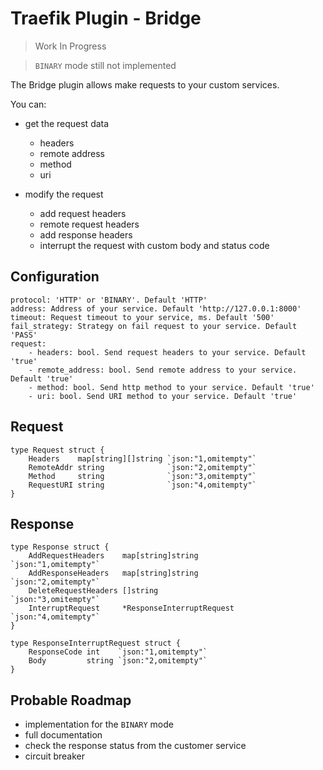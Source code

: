 # Traefik Plugin - Bridge

> Work In Progress

> `BINARY` mode still not implemented

The Bridge plugin allows make requests to your custom services. 

You can:

- get the request data
    - headers
    - remote address
    - method
    - uri
    
- modify the request
    - add request headers
    - remote request headers
    - add response headers
    - interrupt the request with custom body and status code 

## Configuration

```
protocol: 'HTTP' or 'BINARY'. Default 'HTTP'
address: Address of your service. Default 'http://127.0.0.1:8000'
timeout: Request timeout to your service, ms. Default '500'
fail_strategy: Strategy on fail request to your service. Default 'PASS'
request:
    - headers: bool. Send request headers to your service. Default 'true'
    - remote_address: bool. Send remote address to your service. Default 'true'
    - method: bool. Send http method to your service. Default 'true'
    - uri: bool. Send URI method to your service. Default 'true'
```

## Request

```
type Request struct {
	Headers    map[string][]string `json:"1,omitempty"`
	RemoteAddr string              `json:"2,omitempty"`
	Method     string              `json:"3,omitempty"`
	RequestURI string              `json:"4,omitempty"`
}
```


## Response

```
type Response struct {
	AddRequestHeaders    map[string]string         `json:"1,omitempty"`
	AddResponseHeaders   map[string]string         `json:"2,omitempty"`
	DeleteRequestHeaders []string                  `json:"3,omitempty"`
	InterruptRequest     *ResponseInterruptRequest `json:"4,omitempty"`
}

type ResponseInterruptRequest struct {
	ResponseCode int    `json:"1,omitempty"`
	Body         string `json:"2,omitempty"`
}
```

## Probable Roadmap

- implementation for the `BINARY` mode
- full documentation 
- check the response status from the customer service
- circuit breaker
